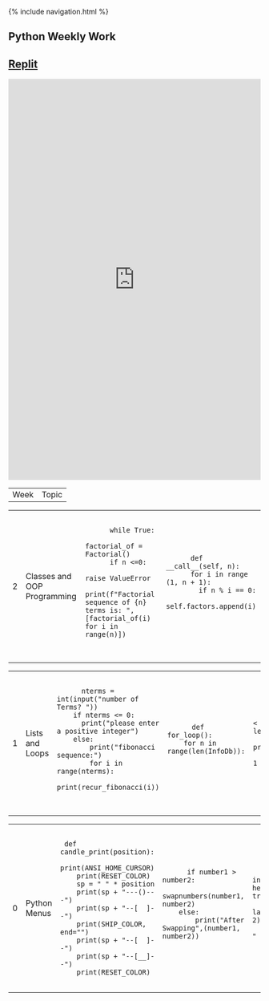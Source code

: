 {% include navigation.html %}
## Python Weekly Work
## [Replit](https://replit.com/@sarayu-pr11/Sarayutri1#hacks/main.py)
<iframe frameborder="0" width="100%" height="800px" src="https://replit.com/@sarayu-pr11/Sarayutri1?lite=true#hacks/main.py">
</iframe>
<table>
  <tr>
    <td>Week</td>
    <td>Topic</td>
  </tr>
 </table>
 
 <table>
  <tr>
    <td>2</td>
    <td>Classes and OOP Programming</td>
    <td>
      <pre>
      <code>
      while True:
        factorial_of = Factorial()
      if n <=0:
                raise ValueError
      print(f"Factorial sequence of {n} terms is: ", [factorial_of(i) for i in range(n)])
       </code>
       </pre>
     </td>
      <td>
      <pre>
      <code>
      def __call__(self, n):
      for i in range (1, n + 1):
        if n % i == 0:
            self.factors.append(i)
       </code>
       </pre>
     </td>
  </tr>
 </table>
 <table>
  <tr>
    <td>1</td>
    <td>Lists and Loops </td>
    <td>
      <pre>
      <code>
      nterms = int(input("number of Terms? "))
    if nterms <= 0: 
      print("please enter a positive integer")
    else:
        print("fibonacci sequence:")
        for i in range(nterms):
          print(recur_fibonacci(i))
       </code>
       </pre>
     </td>
        <td>
      <pre>
      <code>
      def for_loop():
    for n in range(len(InfoDb)):
      </code>
      </pre>
    </td>
    <td>
      <pre>
      <code>
      while n < len(InfoDb):
        print_data(n)
        n += 1
      </code>
      </pre>
    </td>
    <td>
      <pre>
      <code>
      if n < len(InfoDb):
        print_data(n)
        recursive_loop(n + 1)
      </code>
      </pre>
    </td>
      
  </tr>
 </table>
 <table>
  <tr>
    <td>0</td>
    <td>Python Menus</td>
        <td><pre>
 <code>
 def candle_print(position):
    print(ANSI_HOME_CURSOR)
    print(RESET_COLOR)
    sp = " " * position
    print(sp + "---()---")
    print(sp + "--[  ]--")
    print(SHIP_COLOR, end="")
    print(sp + "--[  ]--")
    print(sp + "--[__]--")
    print(RESET_COLOR)
</code>
</pre>
    </td>
    <td>
      <pre>
      <code>
      if number1 > number2:
        swapnumbers(number1, number2)
    else:
        print("After Swapping",(number1, number2))
        </code>
        </pre>
    </td>
    <td>
      <pre>
      <code>
      rows = int(input("Enter height of the tree:  "))
      spaces = lambda a: int(a-2) + a % 2
      moveRt = " " * spaces(rows)
      </code>
      </pre>
    </td>
  </tr>
</table>
